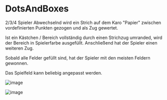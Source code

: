 # DotsAndBoxes

2/3/4 Spieler
Abwechselnd wird ein Strich auf dem Karo "Papier" zwischen vordefinierten Punkten gezogen und als Zug gewertet.

Ist ein Kästchen / Bereich vollständig durch einen Strichzug umranded, wird der Bereich in Spielerfarbe ausgefüllt.
Anschließend hat der Spieler einen weiteren Zug.

Sobald alle Felder gefüllt sind, hat der Spieler mit den meisten Feldern gewonnen.

Das Spielfeld kann beliebig angepasst werden.

![image](https://github.com/timi992000/DotsAndBoxes/assets/77628993/ba2ca7d2-4665-4d01-8da1-cc0b47c946e6)

![image](https://github.com/timi992000/DotsAndBoxes/assets/77628993/43516a04-d83a-4355-9dbe-d0a42c9cfa5e)


